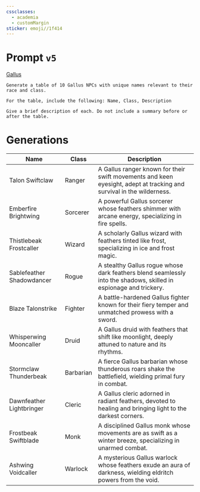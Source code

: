 ```yaml
---
cssclasses:
  - academia
  - customMargin
sticker: emoji//1f414
---
```

# Prompt ``v5``
[Gallus](file:///D:\Documents\Notes\DND\DND\Quartz\DM\Homebrew\Sapient\Gallus)
```
Generate a table of 10 Gallus NPCs with unique names relevant to their race and class.

For the table, include the following: Name, Class, Description

Give a brief description of each. Do not include a summary before or after the table.
```

# Generations

| Name           | Class             | Description                                                  |
|----------------|-------------------|--------------------------------------------------------------|
| Talon Swiftclaw | Ranger            | A Gallus ranger known for their swift movements and keen eyesight, adept at tracking and survival in the wilderness. |
| Emberfire Brightwing | Sorcerer       | A powerful Gallus sorcerer whose feathers shimmer with arcane energy, specializing in fire spells. |
| Thistlebeak Frostcaller | Wizard       | A scholarly Gallus wizard with feathers tinted like frost, specializing in ice and frost magic. |
| Sablefeather Shadowdancer | Rogue      | A stealthy Gallus rogue whose dark feathers blend seamlessly into the shadows, skilled in espionage and trickery. |
| Blaze Talonstrike | Fighter           | A battle-hardened Gallus fighter known for their fiery temper and unmatched prowess with a sword. |
| Whisperwing Mooncaller | Druid          | A Gallus druid with feathers that shift like moonlight, deeply attuned to nature and its rhythms. |
| Stormclaw Thunderbeak | Barbarian     | A fierce Gallus barbarian whose thunderous roars shake the battlefield, wielding primal fury in combat. |
| Dawnfeather Lightbringer | Cleric      | A Gallus cleric adorned in radiant feathers, devoted to healing and bringing light to the darkest corners. |
| Frostbeak Swiftblade | Monk            | A disciplined Gallus monk whose movements are as swift as a winter breeze, specializing in unarmed combat. |
| Ashwing Voidcaller | Warlock           | A mysterious Gallus warlock whose feathers exude an aura of darkness, wielding eldritch powers from the void. |

